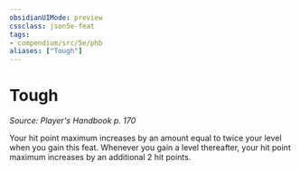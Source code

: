 ```yaml
---
obsidianUIMode: preview
cssclass: json5e-feat
tags:
- compendium/src/5e/phb
aliases: ["Tough"]
---
```

# Tough
*Source: Player's Handbook p. 170*  

Your hit point maximum increases by an amount equal to twice your level when you gain this feat. Whenever you gain a level thereafter, your hit point maximum increases by an additional 2 hit points.